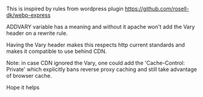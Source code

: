 
This is inspired by rules from wordpress plugin https://github.com/rosell-dk/webp-express

ADDVARY variable has a meaning and without it apache won't add the Vary header on a rewrite rule.

Having the Vary header makes this respects http current standards and makes it compatible to use behind CDN.

Note: in case CDN ignored the Vary, one could add the 'Cache-Control: Private' which explicitly bans reverse proxy caching and still take advantage of browser cache.

Hope it helps

